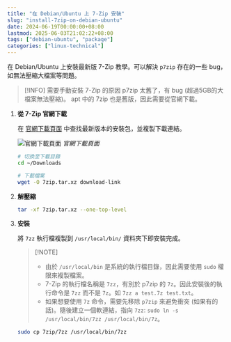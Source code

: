 ```yaml
---
title: "在 Debian/Ubuntu 上 7-Zip 安裝"
slug: "install-7zip-on-debian-ubuntu"
date: 2024-06-19T00:00:00+08:00
lastmod: 2025-06-03T21:02:22+08:00
tags: ["debian-ubuntu", "package"]
categories: ["linux-technical"]
---
```


在 Debian/Ubuntu 上安裝最新版 7-Zip 教學。可以解決 `p7zip` 存在的一些 bug，如無法壓縮大檔案等問題。

<!--more-->

>  [!INFO] 需要手動安裝 7-Zip 的原因
>  p7zip 太舊了，有 bug (超過5GB的大檔案無法壓縮)。
>  apt 中的 7zip 也是舊版，因此需要從官網下載。

1. **從 7-Zip 官網下載**
    
    在 [官網下載頁面](https://www.7-zip.org/download.html) 中查找最新版本的安裝包，並複製下載連結。
    
    ![官網下載頁面](https://cdn.rxchi1d.me/inktrace-files/linux-technical/install-7zip-on-debian-ubuntu/image-01.png)
    _官網下載頁面_
    
    ```bash
    # 切換至下載目錄
    cd ~/Downloads

	# 下載檔案
    wget -O 7zip.tar.xz download-link
    ```
    
2. **解壓縮**
    
    ```bash
    tar -xf 7zip.tar.xz --one-top-level
    ```
    
3. **安裝**

	將 `7zz` 執行檔複製到 `/usr/local/bin/` 資料夾下即安裝完成。
	
	>  [!NOTE] 
	> - 由於 `/usr/local/bin`  是系統的執行檔目錄，因此需要使用 `sudo` 權限來複製檔案。
	> - 7-Zip 的執行檔名稱是 `7zz`，有別於 p7zip 的 `7z`。因此安裝後的執行命令是 `7zz` 而不是 `7z`。如 `7zz a test.7z test.txt`。
	> - 如果想要使用 `7z` 命令，需要先移除 `p7zip` 來避免衝突 (如果有的話)。隨後建立一個軟連結，指向 `7zz`: `sudo ln -s /usr/local/bin/7zz /usr/local/bin/7z`。


    ```bash   
    sudo cp 7zip/7zz /usr/local/bin/7zz
    ```
